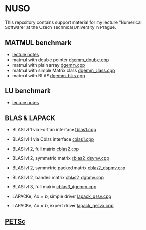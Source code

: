 # NUSO

This repository contains support material for my lecture "Numerical
Software" at the Czech Technical University in Prague. 


## MATMUL benchmark
* [lecture notes](matmul_benchmark.ipynb)
* matmul with double pointer [dgemm_double.cpp](Benchmark/dgemm_doublepp.cpp)
* matmul with plain array [dgemm.cpp](Benchmark/dgemm.cpp)
* matmul with simple Matrix class [dgemm_class.cpp](Benchmark/dgemm_class.cpp)
* matmul with BLAS [dgemm_blas.cpp](Benchmark/dgemm_blas.cpp)


## LU benchmark
* [lecture notes](lu_benchmark.ipynb)

## BLAS & LAPACK
* BLAS lvl 1 via Fortran interface [fblas1.cpp](BlasLapack/fblas1.cpp)
* BLAS lvl 1 via Cblas interface [cblas1.cpp](BlasLapack/cblas1.cpp)
* BLAS lvl 2, full matrix [cblas2.cpp](BlasLapack/cblas2.cpp)
* BLAS lvl 2, symmetric matrix [cblas2_dsymv.cpp](BlasLapack/cblas2_dsymv.cpp)
* BLAS lvl 2, symmetric packed matrix [cblas2_dspmv.cpp](BlasLapack/cblas2_dspmv.cpp)
* BLAS lvl 2, banded matrix [cblas2_dgbmv.cpp](BlasLapack/cblas2_dgbmv.cpp)
* BLAS lvl 3, full matrix [cblas3_dgemm.cpp](BlasLapack/cblas3_dgemm.cpp)

* LAPACKe, $A x = b$, simple driver [lapack_gesv.cpp](BlasLapack/lapack_gesv.cpp)
* LAPACKe, $A x = b$, expert driver [lapack_gesvx.cpp](BlasLapack/lapack_gesvx.cpp)

## [PETSc](http://www.mcs.anl.gov/petsc)
	
